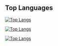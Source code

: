 ## Top Languages
[![Top Langs](https://github-readme-stats.vercel.app/api/top-langs/?username=shuvo-h&layout=compact&theme=radical&langs_count=8)](https://github.com/shuvo-h/github-readme-stats)


[![Top Langs](https://github-readme-stats.vercel.app/api/top-langs/?theme=radical&username=shuvo-h&hide=c,C++,html)](https://github.com/shuvo-h/github-readme-stats)


[![Top Langs](https://github-readme-stats.vercel.app/api/top-langs/?theme=radical&username=shuvo-h&exclude=c++,html)](https://github.com/shuvo-h/github-readme-stats)
